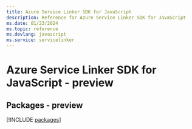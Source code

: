 ```yaml
---
title: Azure Service Linker SDK for JavaScript
description: Reference for Azure Service Linker SDK for JavaScript
ms.date: 01/23/2024
ms.topic: reference
ms.devlang: javascript
ms.service: servicelinker
---
```

# Azure Service Linker SDK for JavaScript - preview
## Packages - preview
[!INCLUDE [packages](service-linker-index.md)]